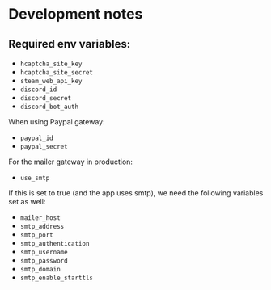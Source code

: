 # Development notes

## Required env variables:

* `hcaptcha_site_key`
* `hcaptcha_site_secret`
* `steam_web_api_key`
* `discord_id`
* `discord_secret`
* `discord_bot_auth`

When using Paypal gateway:

* `paypal_id`
* `paypal_secret`

For the mailer gateway in production:

* `use_smtp`

If this is set to true (and the app uses smtp), we need the following
variables set as well:

* `mailer_host`
* `smtp_address`
* `smtp_port`
* `smtp_authentication`
* `smtp_username`
* `smtp_password`
* `smtp_domain`
* `smtp_enable_starttls`